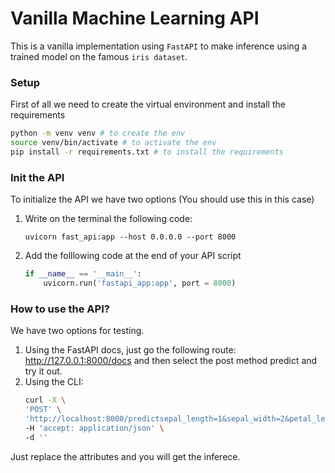 # Vanilla Machine Learning API

This is a vanilla implementation using `FastAPI` to make inference using a trained model on the famous `iris dataset`.

### Setup

First of all we need to create the virtual environment and install the requirements

```bash
python -m venv venv # to create the env
source venv/bin/activate # to activate the env
pip install -r requirements.txt # to install the requirements
```

### Init the API

To initialize the API we have two options (You should use this in this case)

1. Write on the terminal the following code:

    ```
    uvicorn fast_api:app --host 0.0.0.0 --port 8000
    ```

2. Add the folllowing code at the end of your API script 

    ```python
    if __name__ == '__main__':
        uvicorn.run('fastapi_app:app', port = 8000)
    ```


### How to use the API?

We have two options for testing.

1. Using the FastAPI docs, just go the following route: http://127.0.0.1:8000/docs and then select the post method predict and try it out.
2. Using the CLI:
    ```bash
    curl -X \
    'POST' \
    'http://localhost:8000/predictsepal_length=1&sepal_width=2&petal_length=3&petal_width=0' \
    -H 'accept: application/json' \
    -d ''
    ```

Just replace the attributes and you will get the inferece.